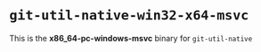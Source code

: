 # `git-util-native-win32-x64-msvc`

This is the **x86_64-pc-windows-msvc** binary for `git-util-native`
